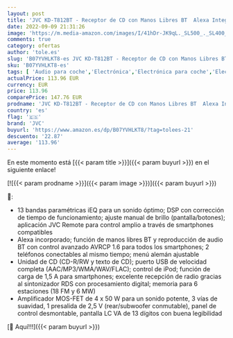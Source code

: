 ```yaml
---
layout: post
title: 'JVC KD-T812BT - Receptor de CD con Manos Libres BT  Alexa Integrado  sintonizador de Alto Rendimiento  procesador de Sonido  USB  AUX  Control de Spotify  4 x 50 W  iluminación de Teclas Rojas '
date: 2022-09-09 21:31:26
image: 'https://m.media-amazon.com/images/I/41hDr-JK9qL._SL500_._SL400_.jpg'
comments: true
category: ofertas
author: 'tole.es'
slug: 'B07YVHLKT8-es JVC KD-T812BT - Receptor de CD con Manos Libres BT Alexa...'
sku: 'B07YVHLKT8-es'
tags: [ 'Audio para coche','Electrónica','Electrónica para coche','Electrónica para vehículos','Radios para coche','alexa','jvc','🇪🇸', ]
actualPrice: 113.96 EUR
currency: EUR
price: 113.96
comparePrice: 147.76 EUR
prodname: 'JVC KD-T812BT - Receptor de CD con Manos Libres BT  Alexa Integrado  sintonizador de Alto Rendimiento  procesador de Sonido  USB  AUX  Control de Spotify  4 x 50 W  iluminación de Teclas Rojas '
country: 'es'
flag: '🇪🇸'
brand: 'JVC'
buyurl: 'https://www.amazon.es/dp/B07YVHLKT8/?tag=tolees-21'
descuento: '22.87'
average: '113.96'
---
```


En este momento está [{{< param title >}}]({{< param buyurl >}}) en el siguiente enlace!

[![{{< param prodname >}}]({{< param image >}})]({{< param buyurl >}})

🔎:

- 13 bandas paramétricas iEQ para un sonido óptimo; DSP con corrección de tiempo de funcionamiento; ajuste manual de brillo (pantalla/botones); aplicación JVC Remote para control amplio a través de smartphones compatibles
- Alexa incorporado; función de manos libres BT y reproducción de audio BT con control avanzado AVRCP 1.6 para todos los smartphones; 2 teléfonos conectables al mismo tiempo; menú alemán ajustable
- Unidad de CD (CD-R/RW y texto de CD); puerto USB de velocidad completa (AAC/MP3/WMA/WAV/FLAC); control de iPod; función de carga de 1,5 A para smartphones; excelente recepción de radio gracias al sintonizador RDS con procesamiento digital; memoria para 6 estaciones (18 FM y 6 MW)
- Amplificador MOS-FET de 4 x 50 W para un sonido potente, 3 vías de suavidad, 1 presalida de 2,5 V (rear/subwoofer conmutable), panel de control desmontable, pantalla LC VA de 13 dígitos con buena legibilidad

[🛒 Aquí!!!]({{< param buyurl >}})
